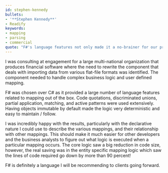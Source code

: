```yaml
---
id: stephen-kennedy
bullets:
- '**Stephen Kennedy**'
- Readify
keywords:
- mapping
- parsing
- commercial
quote: "F#'s language features not only made it a no-brainer for our project, but allowed us to produce composable, deterministic, and concise code. "
---
```

I was consulting at engagement for a large multi-national organization that produces financial software where the need to rewrite the component that deals with importing data from various flat-file formats was identified.  The component needed to handle complex business logic and user defined mapping.

F# was chosen over C# as it provided a large number of language features related to mapping out of the box.  Code quotations, discriminated unions, partial application, matching, and active patterns were used extensively.  Having objects immutable by default made the logic very deterministic and easy to maintain / follow.

I was incredibly happy with the results, particularly with the declarative nature I could use to describe the various mappings, and their relationship with other mappings.  This should make it much easier for other developers and the business analysts to figure out what logic is executed when a particular mapping occurs.  The core logic saw a big reduction in code size, however, the real saving was in the entity specific mapping logic which saw the lines of code required go down by more than 90 percent!

F# is definitely a language I will be recommending to clients going forward.
